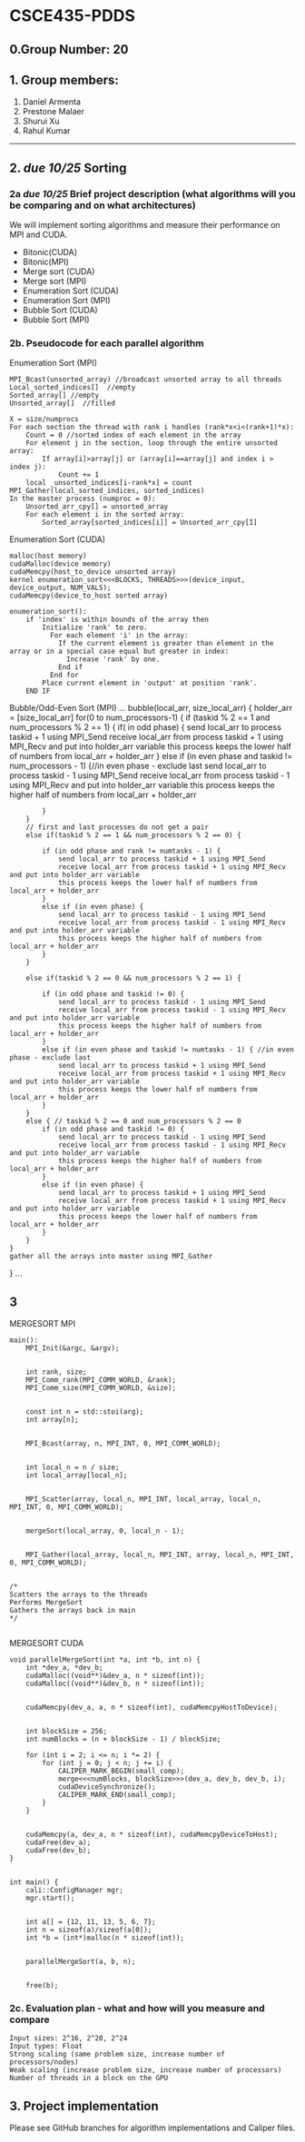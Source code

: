 # CSCE435-PDDS
## 0.Group Number: 20

## 1. Group members:
1. Daniel Armenta
2. Prestone Malaer
3. Shurui Xu
4. Rahul Kumar

---

## 2. _due 10/25_ Sorting

### 2a _due 10/25_ Brief project description (what algorithms will you be comparing and on what architectures)
We will implement sorting algorithms and measure their performance on MPI and CUDA.
- Bitonic(CUDA)
- Bitonic(MPI)
- Merge sort (CUDA)
- Merge sort (MPI)
- Enumeration Sort (CUDA)
- Enumeration Sort (MPI)
- Bubble Sort (CUDA)
- Bubble Sort (MPI)

### 2b. Pseudocode for each parallel algorithm
Enumeration Sort (MPI)
```
MPI_Bcast(unsorted_array) //broadcast unsorted array to all threads
Local_sorted_indices[]  //empty
Sorted_array[] //empty
Unsorted_array[]  //filled

X = size/numprocs
For each section the thread with rank i handles (rank*x<i<(rank+1)*x):
	Count = 0 //sorted index of each element in the array
	For element j in the section, loop through the entire unsorted array:
		If array[i]>array[j] or (array[i]==array[j] and index i > index j):
			Count += 1
	local _unsorted_indices[i-rank*x] = count
MPI_Gather(local_sorted_indices, sorted_indices) 
In the master process (numproc = 0):
	Unsorted_arr_cpy[] = unsorted_array
	For each element i in the sorted array:
		Sorted_array[sorted_indices[i]] = Unsorted_arr_cpy[I]
```
Enumeration Sort (CUDA) 
```
malloc(host memory)
cudaMalloc(device memory)
cudaMemcpy(host_to_device unsorted array)
kernel enumeration_sort<<<BLOCKS, THREADS>>>(device_input, device_output, NUM_VALS);
cudaMemcpy(device_to_host sorted array)
	
enumeration_sort():
	if 'index' is within bounds of the array then
		Initialize 'rank' to zero.
		  For each element 'i' in the array:
		    If the current element is greater than element in the array or in a special case equal but greater in index:
		      Increase 'rank' by one.
		    End if
		  End for
		Place current element in 'output' at position 'rank'.
	END IF
```
Bubble/Odd-Even Sort (MPI)
...
bubble(local_arr, size_local_arr) {
    holder_arr = [size_local_arr]
    for(0 to num_processors-1) {
        if (taskid % 2 == 1 and num_processors % 2 == 1) { 
            if( in odd phase) { 
                send local_arr to process taskid + 1 using MPI_Send
                receive local_arr from process taskid + 1 using MPI_Recv and put into holder_arr variable
                this process keeps the lower half of numbers from local_arr + holder_arr
            }
            else if (in even phase and taskid != num_processors - 1) {//in even phase - exclude last
                send local_arr to process taskid - 1 using MPI_Send
                receive local_arr from process taskid - 1 using MPI_Recv and put into holder_arr variable
                this process keeps the higher half of numbers from local_arr + holder_arr

            }
        }
        // first and last processes do not get a pair
        else if(taskid % 2 == 1 && num_processors % 2 == 0) {

            if (in odd phase and rank != numtasks - 1) { 
                send local_arr to process taskid + 1 using MPI_Send
                receive local_arr from process taskid + 1 using MPI_Recv and put into holder_arr variable
                this process keeps the lower half of numbers from local_arr + holder_arr
            }
            else if (in even phase) { 
                send local_arr to process taskid - 1 using MPI_Send
                receive local_arr from process taskid - 1 using MPI_Recv and put into holder_arr variable
                this process keeps the higher half of numbers from local_arr + holder_arr
            }
        }

        else if(taskid % 2 == 0 && num_processors % 2 == 1) {

            if (in odd phase and taskid != 0) { 
                send local_arr to process taskid - 1 using MPI_Send
                receive local_arr from process taskid - 1 using MPI_Recv and put into holder_arr variable
                this process keeps the higher half of numbers from local_arr + holder_arr
            }
            else if (in even phase and taskid != numtasks - 1) { //in even phase - exclude last
                send local_arr to process taskid + 1 using MPI_Send
                receive local_arr from process taskid + 1 using MPI_Recv and put into holder_arr variable
                this process keeps the lower half of numbers from local_arr + holder_arr
            }
        }
        else { // taskid % 2 == 0 and num_processors % 2 == 0  
            if (in odd phase and taskid != 0) { 
                send local_arr to process taskid - 1 using MPI_Send
                receive local_arr from process taskid - 1 using MPI_Recv and put into holder_arr variable
                this process keeps the higher half of numbers from local_arr + holder_arr
            }
            else if (in even phase) { 
                send local_arr to process taskid + 1 using MPI_Send
                receive local_arr from process taskid + 1 using MPI_Recv and put into holder_arr variable
                this process keeps the lower half of numbers from local_arr + holder_arr
            }
        }
    }
    gather all the arrays into master using MPI_Gather
}
...




## 3

MERGESORT MPI
```
main():
    MPI_Init(&argc, &argv);


    int rank, size;
    MPI_Comm_rank(MPI_COMM_WORLD, &rank);
    MPI_Comm_size(MPI_COMM_WORLD, &size);


    const int n = std::stoi(arg);
    int array[n];


    MPI_Bcast(array, n, MPI_INT, 0, MPI_COMM_WORLD);


    int local_n = n / size;
    int local_array[local_n];


    MPI_Scatter(array, local_n, MPI_INT, local_array, local_n, MPI_INT, 0, MPI_COMM_WORLD);


    mergeSort(local_array, 0, local_n - 1);


    MPI_Gather(local_array, local_n, MPI_INT, array, local_n, MPI_INT, 0, MPI_COMM_WORLD);


/*
Scatters the arrays to the threads
Performs MergeSort
Gathers the arrays back in main
*/
	
```

MERGESORT CUDA
```
void parallelMergeSort(int *a, int *b, int n) {
    int *dev_a, *dev_b;
    cudaMalloc((void**)&dev_a, n * sizeof(int));
    cudaMalloc((void**)&dev_b, n * sizeof(int));


    cudaMemcpy(dev_a, a, n * sizeof(int), cudaMemcpyHostToDevice);


    int blockSize = 256;
    int numBlocks = (n + blockSize - 1) / blockSize;
   
    for (int i = 2; i <= n; i *= 2) {
        for (int j = 0; j < n; j += i) {
            CALIPER_MARK_BEGIN(small_comp);
            merge<<<numBlocks, blockSize>>>(dev_a, dev_b, dev_b, i);
            cudaDeviceSynchronize();
            CALIPER_MARK_END(small_comp);
        }
    }


    cudaMemcpy(a, dev_a, n * sizeof(int), cudaMemcpyDeviceToHost);
    cudaFree(dev_a);
    cudaFree(dev_b);
}


int main() {
    cali::ConfigManager mgr;
    mgr.start();


    int a[] = {12, 11, 13, 5, 6, 7};
    int n = sizeof(a)/sizeof(a[0]);
    int *b = (int*)malloc(n * sizeof(int));


    parallelMergeSort(a, b, n);


    free(b);
```

### 2c. Evaluation plan - what and how will you measure and compare
```
Input sizes: 2^16, 2^20, 2^24
Input types: Float
Strong scaling (same problem size, increase number of processors/nodes)
Weak scaling (increase problem size, increase number of processors)
Number of threads in a block on the GPU
```
## 3. Project implementation

Please see GitHub branches for algorithm implementations and Caliper files. 

